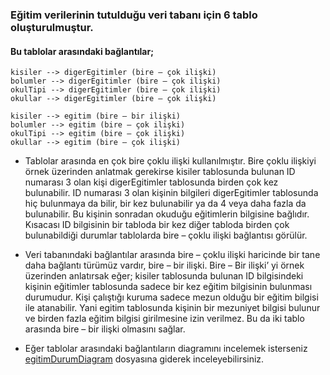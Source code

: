 ### Eğitim verilerinin tutulduğu veri tabanı için 6 tablo oluşturulmuştur. 
#### Bu tablolar arasındaki bağlantılar;
```
kisiler --> digerEgitimler (bire – çok ilişki)
bolumler --> digerEgitimler (bire – çok ilişki)
okulTipi --> digerEgitimler (bire – çok ilişki)
okullar --> digerEgitimler (bire – çok ilişki)
```
```
kisiler --> egitim (bire – bir ilişki)
bolumler --> egitim (bire – çok ilişki)
okulTipi --> egitim (bire – çok ilişki)
okullar --> egitim (bire – çok ilişki)
```

* Tablolar arasında en çok bire çoklu ilişki kullanılmıştır. Bire çoklu ilişkiyi örnek üzerinden anlatmak gerekirse kisiler tablosunda bulunan ID numarası 3 olan kişi digerEgitimler tablosunda birden çok kez bulunabilir.
ID numarası 3 olan kişinin bilgileri digerEgitimler tablosunda hiç bulunmaya da bilir, bir kez bulunabilir ya da 4 veya daha fazla da bulunabilir. Bu kişinin sonradan okuduğu eğitimlerin bilgisine bağlıdır. 
Kısacası ID bilgisinin bir tabloda bir kez diğer tabloda birden çok bulunabildiği durumlar tablolarda bire – çoklu ilişki bağlantısı görülür.

* Veri tabanındaki bağlantılar arasında bire – çoklu ilişki haricinde bir tane daha bağlantı türümüz vardır, bire – bir ilişki.
Bire – Bir ilişki’ yi örnek üzerinden anlatırsak eğer; kisiler tablosunda bulunan ID bilgisindeki kişinin eğitimler tablosunda sadece bir kez eğitim bilgisinin bulunması durumudur.
Kişi çalıştığı kuruma sadece mezun olduğu bir eğitim bilgisi ile atanabilir. Yani egitim tablosunda kişinin bir mezuniyet bilgisi bulunur ve birden fazla eğitim bilgisi girilmesine izin verilmez.
Bu da iki tablo arasında bire – bir ilişki olmasını sağlar.

* Eğer tablolar arasındaki bağlantıların diagramını incelemek isterseniz [egitimDurumDiagram](https://github.com/iremDURGUN/egitim_durum_database_project/blob/main/egitimDurumDiagram%20-%20Microsoft%20SQL%20Server%20Management%20Studio%2013.03.2024%2010_23_16.png) dosyasına giderek inceleyebilirsiniz.







